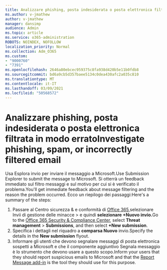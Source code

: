 ```yaml
---
title: Analizzare phishing, posta indesiderata o posta elettronica filtrata in modo errato
ms.author: v-jmathew
author: v-jmathew
manager: dansimp
audience: Admin
ms.topic: article
ms.service: o365-administration
ROBOTS: NOINDEX, NOFOLLOW
localization_priority: Normal
ms.collection: Adm_O365
ms.custom:
- "9000760"
- "7391"
ms.openlocfilehash: 2646a80ebcec959375c8fa938d420b5e11b0fdb8
ms.sourcegitcommit: bd6a9cb5d357baee5134c0dea430afc2a035c810
ms.translationtype: MT
ms.contentlocale: it-IT
ms.lasthandoff: 03/09/2021
ms.locfileid: "50568572"
---
```

# <a name="investigate-phishing-spam-or-incorrectly-filtered-email"></a><span data-ttu-id="294b8-102">Analizzare phishing, posta indesiderata o posta elettronica filtrata in modo errato</span><span class="sxs-lookup"><span data-stu-id="294b8-102">Investigate phishing, spam, or incorrectly filtered email</span></span>

<span data-ttu-id="294b8-103">Usa Esplora invio per inviare il messaggio a Microsoft.</span><span class="sxs-lookup"><span data-stu-id="294b8-103">Use Submission Explorer to submit the message to Microsoft.</span></span> <span data-ttu-id="294b8-104">Si otterrà un feedback immediato sul filtro messaggi e sul motivo per cui si è verificato il problema.</span><span class="sxs-lookup"><span data-stu-id="294b8-104">You'll get immediate feedback about message filtering and the reason the problem occurred.</span></span> <span data-ttu-id="294b8-105">Ecco un riepilogo dei passaggi:</span><span class="sxs-lookup"><span data-stu-id="294b8-105">Here's a summary of the steps:</span></span>

1. <span data-ttu-id="294b8-106">Passare al Centro sicurezza & e conformità di [Office 365,](https://go.microsoft.com/fwlink/p/?linkid=2077143)selezionare Invii di gestione delle minacce   >  e quindi **selezionare +Nuovo invio.**</span><span class="sxs-lookup"><span data-stu-id="294b8-106">Go to the [Office 365 Security & Compliance Center](https://go.microsoft.com/fwlink/p/?linkid=2077143), select **Threat management** > **Submissions**, and then select **+New submission**.</span></span>
2. <span data-ttu-id="294b8-107">Specifica i dettagli nel riquadro a **comparsa Nuovo** invio.</span><span class="sxs-lookup"><span data-stu-id="294b8-107">Specify the details in the **New submission** flyout.</span></span>
3. <span data-ttu-id="294b8-108">Informare gli utenti che devono segnalare messaggi [](https://go.microsoft.com/fwlink/?linkid=2092385) di posta elettronica sospetti a Microsoft e che il componente aggiuntivo Segnala messaggio è lo strumento che devono usare a questo scopo.</span><span class="sxs-lookup"><span data-stu-id="294b8-108">Inform your users that they should report suspicious emails to Microsoft and that the [Report Message add-in](https://go.microsoft.com/fwlink/?linkid=2092385) is the tool they should use for this purpose.</span></span>
